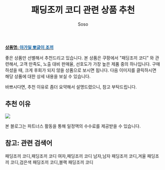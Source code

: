 ﻿---
layout: post
title:  "패딩조끼 코디 관련 상품 추천"
author: Soso
categories: [ 패션의류 ]
tags: [패딩조끼 코디,패딩조끼 코디 여자,패딩조끼 코디 남자,남자 패딩조끼 코디,겨울 패딩조끼 코디,검은색 패딩조끼 코디,블랙 패딩조끼 코디]
image: https://ads-partners.coupang.com/image1/lmLnlNT6L2mTdzVWltjG_pNjdmaaQI3bFSGyP0TbKtZS3HT7tOU6qK2PJT469Qj3NTwDi5X026hc8xGpObT59Gw44L4KYdCh0pEXTtXJQMVLd1JWXqNoTlCP7vtrcX3s68t-sw0CXFjHUctYfaf9r2FDLX--sSgAK-1x3MZ3cghfuZu9GJ9oPvBdSc2poU2TZMusQFrOXtvafLqADoAeXoJ8AmQdloz9VaK4a8HyTa5a0vqVI8DivodqGqZXT9MYkcS6dfFjtjlR-iIHGntgZjZMEWthxp27ApY6oc8ac8P_cdgJTQ== 
description: "쿠팡에서 패딩조끼 코디 관련 상품으로 가장 고객 선호도가 높은 제품 중 하나입니다."
---

<a href="https://link.coupang.com/re/AFFSDP?lptag=AF5673682&pageKey=7670771157&itemId=20461978470&vendorItemId=87541616476&traceid=V0-153-7df22d72443370da&clickBeacon=n2OE6QqlD07UnpOXLLKQo3RW8EGRCLwYudb45FO9F8qgLpp3QHzr1UZVvaICLcxWBVNkr5X1%2BSJPntz7iy3K0LM7m5c0%2Bc752ZASwQpP%2BUq8KvtGiKw%2Fsusx%2FOhBWFk%2BUDmckHpjBhWvyLSDJvgahNd8M%2BofiLWgScA1N7kcHdOSTDtG0WSoQ7CQhfgUkuUc4i3Dt5KKCLv8tKMjM%2BjMD4lXSccWAPLnyarBcxScEeEzKtPa5fWwhfshJak4e61AJZQEfDtR8waV2R%2BYo9m3TDdb%2BMT%2FDqfdmH8%2Bgb26HjfQHMH4Xw%2Bw6Bk%2B2Uh7JvI5Dx%2BdF%2F1Wr4SJ5AouRNXzYuHcXMJ40xVuzsZ%2Fqu7nlgoTwJpGK74HZ1ejvOXewnC%2Fd1hcAroSZJ7ebjojPNxUoeNd%2F7vLkdEMR3zUQHHMTF42UgJ9LMz3BSxbFnKDlWgxN73u4%2FPrNI2ZdYK1hx7vK2S0ilTJLujWPYMobytHmOQQbABYBquze4cSCDXPsKT8lFbzx5382VH0ZRxP805HAwIVGs1lkSe1Tl5Ov7rGzBTCsuL93Vxkd6eqE0rj0erz%2FpPoxqrGuZQEDkedkE061pR6h88LoBXjM%2FCNiu%2FfLfzLJTfO95QjOibMGNGubYorrNg2lTsgMsoqiIHDYA%2Flrp11Hs%2BSRcOmDFri1O7Fs0fVXpHXFsEcry5xdcvOXlvVvYa6ygj0Scy1iZyhUHNKhQw%2FHuEWlkgkMrzf4kmCuLfa%2FXOJOmpRw80oGeU52XRngjBhOy4yQeAiEdOfoREN0Kpia1vE3u%2BNwOlL6gFfYoyPPcwq2ZJfXo0pEa0BAyNLUuiVo%2BpnyW1f2EET6zOFRa3NuKEyaCRPwX6ezBnUwFdAc5J0KwE962F9T8VBj7M6&requestid=20231116174744720089331178&token=31850C%7CMIXED"><b>상품명: <font color='#01579B'>아가일 뽀글이 조끼</font></b></a>

좋은 상품만 선별해서 추천드리고 있습니다.
본 상품은 쿠팡에서 "패딩조끼 코디" 와 관련해서, 고객 만족도, 노출 대비 판매율, 선호도가 가장 높은 제품 중의 하나입니다.
구매하셨을 때, 크게 후회가 되지 않을 상품으로 보시면 됩니다. 
다음 이미지를 클릭하시면 해당 상품에 대한 상세 내용을 보실 수 있습니다.

바쁘시다면, 추천 이유로 좀더 요약해서 설명드렸으니, 참고 부탁드립니다.

## 추천 이유 

<a href="https://link.coupang.com/re/AFFSDP?lptag=AF5673682&pageKey=7670771157&itemId=20461978470&vendorItemId=87541616476&traceid=V0-153-7df22d72443370da&clickBeacon=n2OE6QqlD07UnpOXLLKQo3RW8EGRCLwYudb45FO9F8qgLpp3QHzr1UZVvaICLcxWBVNkr5X1%2BSJPntz7iy3K0LM7m5c0%2Bc752ZASwQpP%2BUq8KvtGiKw%2Fsusx%2FOhBWFk%2BUDmckHpjBhWvyLSDJvgahNd8M%2BofiLWgScA1N7kcHdOSTDtG0WSoQ7CQhfgUkuUc4i3Dt5KKCLv8tKMjM%2BjMD4lXSccWAPLnyarBcxScEeEzKtPa5fWwhfshJak4e61AJZQEfDtR8waV2R%2BYo9m3TDdb%2BMT%2FDqfdmH8%2Bgb26HjfQHMH4Xw%2Bw6Bk%2B2Uh7JvI5Dx%2BdF%2F1Wr4SJ5AouRNXzYuHcXMJ40xVuzsZ%2Fqu7nlgoTwJpGK74HZ1ejvOXewnC%2Fd1hcAroSZJ7ebjojPNxUoeNd%2F7vLkdEMR3zUQHHMTF42UgJ9LMz3BSxbFnKDlWgxN73u4%2FPrNI2ZdYK1hx7vK2S0ilTJLujWPYMobytHmOQQbABYBquze4cSCDXPsKT8lFbzx5382VH0ZRxP805HAwIVGs1lkSe1Tl5Ov7rGzBTCsuL93Vxkd6eqE0rj0erz%2FpPoxqrGuZQEDkedkE061pR6h88LoBXjM%2FCNiu%2FfLfzLJTfO95QjOibMGNGubYorrNg2lTsgMsoqiIHDYA%2Flrp11Hs%2BSRcOmDFri1O7Fs0fVXpHXFsEcry5xdcvOXlvVvYa6ygj0Scy1iZyhUHNKhQw%2FHuEWlkgkMrzf4kmCuLfa%2FXOJOmpRw80oGeU52XRngjBhOy4yQeAiEdOfoREN0Kpia1vE3u%2BNwOlL6gFfYoyPPcwq2ZJfXo0pEa0BAyNLUuiVo%2BpnyW1f2EET6zOFRa3NuKEyaCRPwX6ezBnUwFdAc5J0KwE962F9T8VBj7M6&requestid=20231116174744720089331178&token=31850C%7CMIXED"><img src="http://image1.coupangcdn.com/image/vendor_inventory/6bc1/bd240251ddd3e04dfa27027c6328b4887dfeebdab397cdd3b5d19fd69b65.jpg"></a> 

본 블로그는 파트너스 활동을 통해 일정액의 수수료를 제공받을 수 있습니다.

## 참고: 관련 검색어    
패딩조끼 코디,패딩조끼 코디 여자,패딩조끼 코디 남자,남자 패딩조끼 코디,겨울 패딩조끼 코디,검은색 패딩조끼 코디,블랙 패딩조끼 코디
